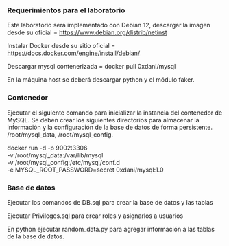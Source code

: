 ### Requerimientos para el laboratorio

Este laboratorio será implementado con Debian 12, descargar la imagen desde su oficial = https://www.debian.org/distrib/netinst

Instalar Docker desde su sitio oficial = https://docs.docker.com/engine/install/debian/

Descargar mysql contenerizada = docker pull 0xdani/mysql

En la máquina host se deberá descargar python y el módulo faker.

### Contenedor

Ejecutar el siguiente comando para inicializar la instancia del contenedor de MySQL.
Se deben crear los siguientes directorios para almacenar la información y la configuración de la base de datos de forma persistente. /root/mysql_data, /root/mysql_config.

docker run -d -p 9002:3306 \
-v /root/mysql_data:/var/lib/mysql \
-v /root/mysql_config:/etc/mysql/conf.d \
-e MYSQL_ROOT_PASSWORD=secret 0xdani/mysql:1.0

### Base de datos

Ejecutar los comandos de DB.sql para crear la base de datos y las tablas

Ejecutar Privileges.sql para crear roles y asignarlos a usuarios

En python ejecutar random_data.py para agregar información a las tablas de la base de datos.
